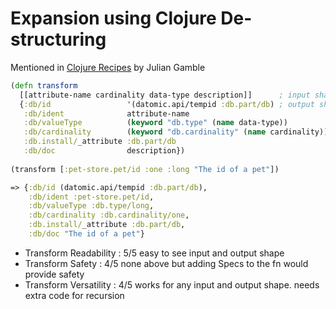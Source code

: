 # Expansion using Clojure De-structuring

Mentioned in [Clojure Recipes](http://clojurerecipes.net) by Julian Gamble

```Clojure
(defn transform
  [[attribute-name cardinality data-type description]]      ; input shape
  {:db/id                 '(datomic.api/tempid :db.part/db) ; output shape
   :db/ident              attribute-name
   :db/valueType          (keyword "db.type" (name data-type))
   :db/cardinality        (keyword "db.cardinality" (name cardinality))
   :db.install/_attribute :db.part/db
   :db/doc                description})
  
(transform [:pet-store.pet/id :one :long "The id of a pet"])

=> {:db/id (datomic.api/tempid :db.part/db),
    :db/ident :pet-store.pet/id,
    :db/valueType :db.type/long,
    :db/cardinality :db.cardinality/one,
    :db.install/_attribute :db.part/db,
    :db/doc "The id of a pet"}
```

* Transform Readability : 5/5     easy to see input and output shape
* Transform Safety :         4/5     none above but adding Specs to the fn would provide safety
* Transform Versatility :   4/5     works for any input and output shape. needs extra code for recursion



